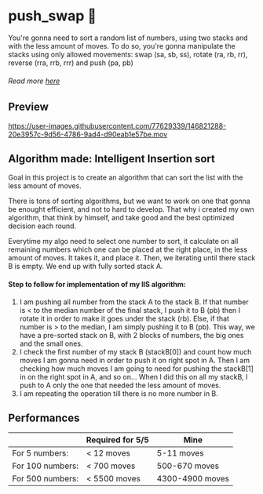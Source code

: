 # push_swap 🧮
You're gonna need to sort a random list of numbers, using two stacks and with the less amount of moves. To do so, you're gonna manipulate the stacks using only allowed movements: swap (sa, sb, ss), rotate (ra, rb, rr), reverse (rra, rrb, rrr) and push (pa, pb)

###### Read more [here](https://cdn.intra.42.fr/pdf/pdf/39493/en.subject.pdf)

## Preview

https://user-images.githubusercontent.com/77629339/146821288-20e3957c-9d56-4786-9ad4-d90eab1e57be.mov

## Algorithm made: Intelligent Insertion sort  
  
Goal in this project is to create an algorithm that can sort the list with the less amount of moves.  
  
There is tons of sorting algorithms, but we want to work on one that gonna be enought efficient, and not to hard to develop.  That why i created my own algorithm, that think by himself, and take good and the best optimized decision each round.  
  
Everytime my algo need to select one number to sort, it calculate on all remaining numbers which one can be placed at the right place, in the less amount of moves. It takes it, and place it. Then, we iterating until there stack B is empty. We end up with fully sorted stack A.

#### Step to follow for implementation of my IIS algorithm:   
1. I am pushing all number from the stack A to the stack B. If that number is < to the median number of the final stack, I push it to B (pb) then I rotate it in order to make it goes under the stack (rb). Else, if that number is > to the median, I am simply pushing it to B (pb). This way, we have a pre-sorted stack on B, with 2 blocks of numbers, the big ones and the small ones.  
2. I check the first number of my stack B (stackB[0]) and count how much moves I am gonna need in order to push it on right spot in A. Then I am checking how much moves I am going to need for pushing the stackB[1] in on the right spot in A, and so on... When I did this on all my stackB, I push to A only the one that needed the less amount of moves.  
3. I am repeating the operation till there is no more number in B.  

## Performances  
  
| | Required for 5/5 | Mine |
| ------------- | ------------- | ------------- |
| For 5 numbers:  | < 12 moves | 5-11 moves |
| For 100 numbers:  | < 700 moves | 500-670 moves |
| For 500 numbers:  | < 5500 moves | 4300-4900 moves |
